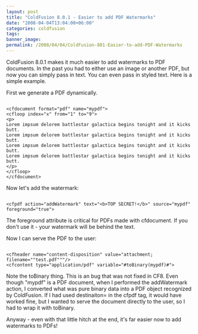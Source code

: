 ```yaml
---
layout: post
title: "ColdFusion 8.0.1 - Easier to add PDF Watermarks"
date: "2008-04-04T13:04:00+06:00"
categories: coldfusion 
tags: 
banner_image: 
permalink: /2008/04/04/ColdFusion-801-Easier-to-add-PDF-Watermarks
---
```


ColdFusion 8.0.1 makes it much easier to add watermarks to PDF documents. In the past you had to either use an image or another PDF, but now you can simply pass in text. You can even pass in styled text. Here is a simple example.

First we generate a PDF dynamically.
<!--more-->
<code>
&lt;cfdocument format="pdf" name="mypdf"&gt;
&lt;cfloop index="x" from="1" to="9"&gt;
&lt;p&gt;
Lorem impsum delorem battlestar galactica begins tonight and it kicks butt.
Lorem impsum delorem battlestar galactica begins tonight and it kicks butt.
Lorem impsum delorem battlestar galactica begins tonight and it kicks butt.
Lorem impsum delorem battlestar galactica begins tonight and it kicks butt.
&lt;/p&gt;
&lt;/cfloop&gt;
&lt;/cfdocument&gt;
</code>

Now let's add the watermark:

<code>
&lt;cfpdf action="addWatermark" text="&lt;b&gt;TOP SECRET!&lt;/b&gt;" source="mypdf" foreground="true"&gt;
</code>

The foreground attribute is critical for PDFs made with cfdocument. If you don't use it - your watermark will be behind the text.

Now I can serve the PDF to the user:

<code>
&lt;cfheader name="content-disposition" value="attachment; filename=""test.pdf"""/&gt;
&lt;cfcontent type="application/pdf" variable="#toBinary(mypdf)#"&gt;
</code>

Note the toBinary thing. This is an bug that was not fixed in CF8. Even though "mypdf" is a PDF document, when I performed the addWatermark action, I converted what was pure binary data into a PDF object recognized by ColdFusion. If I had used destinaiton= in the cfpdf tag, it would have worked fine, but I wanted to serve the document directly to the user, so I had to wrap it with toBinary.

Anyway - even with that little hitch at the end, it's far easier now to add watermarks to PDFs!